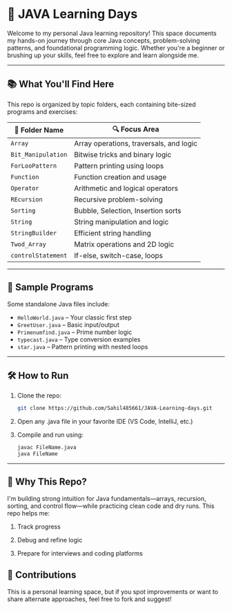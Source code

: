 # 🚀 JAVA Learning Days

Welcome to my personal Java learning repository! This space documents my hands-on journey through core Java concepts, problem-solving patterns, and foundational programming logic. Whether you're a beginner or brushing up your skills, feel free to explore and learn alongside me.

---

## 📚 What You'll Find Here

This repo is organized by topic folders, each containing bite-sized programs and exercises:

| 📁 Folder Name         | 🔍 Focus Area                          |
|------------------------|----------------------------------------|
| `Array`                | Array operations, traversals, and logic |
| `Bit_Manipulation`     | Bitwise tricks and binary logic         |
| `ForLooPattern`        | Pattern printing using loops            |
| `Function`             | Function creation and usage             |
| `Operator`             | Arithmetic and logical operators        |
| `REcursion`            | Recursive problem-solving               |
| `Sorting`              | Bubble, Selection, Insertion sorts      |
| `String`               | String manipulation and logic           |
| `StringBuilder`        | Efficient string handling               |
| `Twod_Array`           | Matrix operations and 2D logic          |
| `controlStatement`     | If-else, switch-case, loops             |

---

## 🧠 Sample Programs

Some standalone Java files include:

- `HelloWorld.java` – Your classic first step
- `GreetUser.java` – Basic input/output
- `Primenumfind.java` – Prime number logic
- `typecast.java` – Type conversion examples
- `star.java` – Pattern printing with nested loops

---

## 🛠 How to Run

1. Clone the repo:
   ```bash
   git clone https://github.com/Sahil485661/JAVA-Learning-days.git
2. Open any .java file in your favorite IDE (VS Code, IntelliJ, etc.)

3. Compile and run using:
    ```Bash
   javac FileName.java
   java FileName

---

## 🌱 Why This Repo?
I'm building strong intuition for Java fundamentals—arrays, recursion, sorting, and control flow—while practicing clean code and dry runs. This repo helps me:

1. Track progress

2. Debug and refine logic

3. Prepare for interviews and coding platforms

## 🙌 Contributions
This is a personal learning space, but if you spot improvements or want to share alternate approaches, feel free to fork and suggest!
